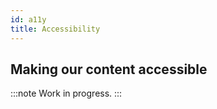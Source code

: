 ```yaml
---
id: a11y
title: Accessibility
---
```


## Making our content accessible 

:::note
Work in progress.
:::